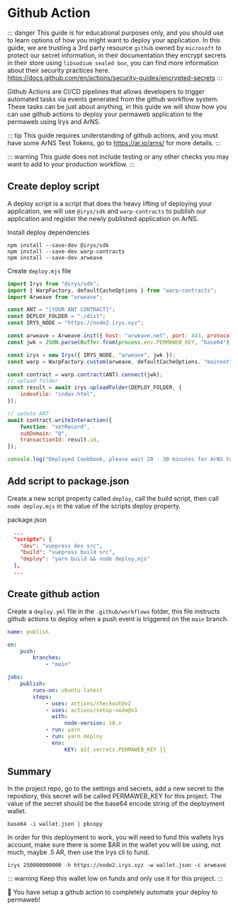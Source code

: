 # Github Action

::: danger
This guide is for educational purposes only, and you should use to learn options of how you might want to deploy your application. In this guide, we are trusting a 3rd party resource `github` owned by `microsoft` to protect our secret information, in their documentation they encrypt secrets in their store using `libsodium sealed box`, you can find more information about their security practices here. https://docs.github.com/en/actions/security-guides/encrypted-secrets
:::

Github Actions are CI/CD pipelines that allows developers to trigger automated tasks via events generated from the github workflow system. These tasks can be just about anything, in this guide we will show how you can use github actions to deploy your permaweb application to the permaweb using Irys and ArNS.

::: tip
This guide requires understanding of github actions, and you must have some ArNS Test Tokens, go to https://ar.io/arns/ for more details.
:::

::: warning
This guide does not include testing or any other checks you may want to add to your production workflow.
:::

## Create deploy script

A deploy script is a script that does the heavy lifting of deploying your application, we will use `@irys/sdk` and `warp-contracts` to publish our application and register the newly published application on ArNS.

Install deploy dependencies

```console
npm install --save-dev @irys/sdk
npm install --save-dev warp-contracts
npm install --save-dev arweave
```

Create `deploy.mjs` file

```js
import Irys from "@irys/sdk";
import { WarpFactory, defaultCacheOptions } from "warp-contracts";
import Arweave from "arweave";

const ANT = "[YOUR ANT CONTRACT]";
const DEPLOY_FOLDER = "./dist";
const IRYS_NODE = "https://node2.irys.xyz";

const arweave = Arweave.init({ host: "arweave.net", port: 443, protocol: "https" });
const jwk = JSON.parse(Buffer.from(process.env.PERMAWEB_KEY, "base64").toString("utf-8"));

const irys = new Irys({ IRYS_NODE, "arweave", jwk });
const warp = WarpFactory.custom(arweave, defaultCacheOptions, "mainnet").useArweaveGateway().build();

const contract = warp.contract(ANT).connect(jwk);
// upload folder
const result = await irys.uploadFolder(DEPLOY_FOLDER, {
	indexFile: "index.html",
});

// update ANT
await contract.writeInteraction({
	function: "setRecord",
	subDomain: "@",
	transactionId: result.id,
});

console.log("Deployed Cookbook, please wait 20 - 30 minutes for ArNS to update!");
```

## Add script to package.json

Create a new script property called `deploy`, call the build script, then call `node deploy.mjs` in the value of the scripts deploy property.

package.json

```json
  ...
  "scripts": {
    "dev": "vuepress dev src",
    "build": "vuepress build src",
    "deploy": "yarn build && node deploy.mjs"
  },
  ...
```

## Create github action

Create a `deploy.yml` file in the `.github/workflows` folder, this file instructs github actions to deploy when a push event is triggered on the `main` branch.

```yml
name: publish

on:
    push:
        branches:
            - "main"

jobs:
    publish:
        runs-on: ubuntu-latest
        steps:
            - uses: actions/checkout@v2
            - uses: actions/setup-node@v1
              with:
                  node-version: 18.x
            - run: yarn
            - run: yarn deploy
              env:
                  KEY: ${{ secrets.PERMAWEB_KEY }}
```

## Summary

In the project repo, go to the settings and secrets, add a new secret to the repostiory, this secret will be called PERMAWEB_KEY for this project. The value of the secret should be the base64 encode string of the deployment wallet.

```console
base64 -i wallet.json | pbcopy
```

In order for this deployment to work, you will need to fund this wallets Irys account, make sure there is some $AR in the wallet you will be using, not much, maybe .5 AR, then use the Irys cli to fund.

```console
irys 250000000000 -h https://node2.irys.xyz -w wallet.json -c arweave
```

::: warning
Keep this wallet low on funds and only use it for this project.
:::

:tada: You have setup a github action to completely automate your deploy to permaweb!
